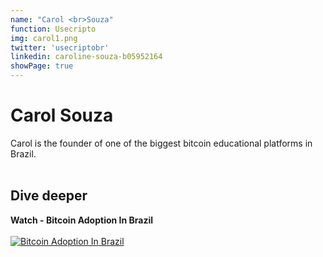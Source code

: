 ```yaml
---
name: "Carol <br>Souza"
function: Usecripto
img: carol1.png
twitter: 'usecriptobr'
linkedin: caroline-souza-b05952164
showPage: true
---
```


# Carol Souza
 
Carol is the founder of one of the biggest bitcoin educational platforms in Brazil.
<br><br>

## Dive deeper


<div class="grid grid-cols-2 gap-5">
<div class="p-3 my-2">

**Watch - Bitcoin Adoption In Brazil**  <br><br>
[![Bitcoin Adoption In Brazil](/2022/content/carol_anita.png)](https://www.youtube.com/watch?v=V-gD2OQ2wU0/)
</div>



</div>

<br>





